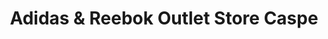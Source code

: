 ---
title: "Adidas & Reebok Outlet Store Caspe"
url: /caspe/adidas-y-reebok-outlet-store-caspe/
shop: ropa
---